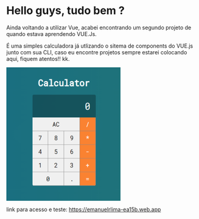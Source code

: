 # Hello guys, tudo bem ?

Ainda voltando a utilizar Vue, acabei encontrando um segundo projeto de quando estava aprendendo VUE.Js.

É uma simples calculadora já utlizando o sitema de components do VUE.js junto com sua CLI, caso eu encontre projetos sempre estarei colocando aqui, fiquem atentos!! kk.

<img align="center" alt="Figma" height="350" width="300" src="https://github.com/EmanuelRLima/Calculadora-feita-em-vue/blob/master/public/gitimg.png">

link para acesso e teste: <a href="https://emanuelrlima-ea15b.web.app">https://emanuelrlima-ea15b.web.app</a>
